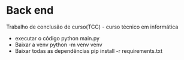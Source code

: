 # Back end
Trabalho de conclusão de curso(TCC) - curso técnico em informática

- executar o código
python main.py
- Baixar a venv
python -m venv venv
- Baixar todas as dependências
pip install -r requirements.txt
